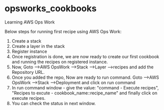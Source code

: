 # opsworks_cookbooks
Learning AWS Ops Work

Below steps for running first recipe using AWS Ops Work:
1. Create a stack
2. Create a layer in the stack 
3. Register instance 
4. Once registration is done, we are now ready to create our first cookbook and running the recipes on registered instance.
5. Now, Goto -->AWS OpsWork -->Stack -->Layer -->recipes and add the Repository URL.
6. Once you added the repo, Now are ready to run command. Goto -->AWS OpsWork -->Stack -->Deployment and click on run command 
7. In run command window - give the value: "command - Execute recipes", "Recipes to excute - cookbook_name::recipe_name" and finally click on execute recipes.
8. You can check the status in next window.

